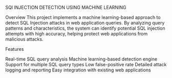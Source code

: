 SQl INJECTION DETECTION USING MACHINE LEARNING

Overview
This project implements a machine learning-based approach to detect SQL Injection attacks in web application queries. By analyzing query patterns and characteristics, the system can identify potential SQL injection attempts with high accuracy, helping protect web applications from malicious attacks.
 
 Features

Real-time SQL query analysis
Machine learning-based detection engine
Support for multiple SQL query types
Low false-positive rate
Detailed attack logging and reporting
Easy integration with existing web applications
